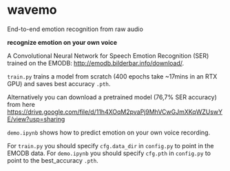 # wavemo
End-to-end emotion recognition from raw audio

**recognize emotion on your own voice**

A Convolutional Neural Network for Speech Emotion Recognition (SER) trained on the EMODB: http://emodb.bilderbar.info/download/.

`train.py` trains a model from scratch (400 epochs take ~17mins in an RTX GPU)
and saves best accuracy `.pth`.

Alternatively you can download a pretrained model (76,7% SER accuracy) from here https://drive.google.com/file/d/11h4XOqM2pvaPj9MhVCwGJmXKqWZUswYE/view?usp=sharing

`demo.ipynb` shows how to predict emotion on your own voice recording.

For `train.py` you should specify `cfg.data_dir` in `config.py` to point in the EMODB data.
For `demo.ipynb` you should specify `cfg.pth` in `config.py` to point to the best_accuracy `.pth`.
